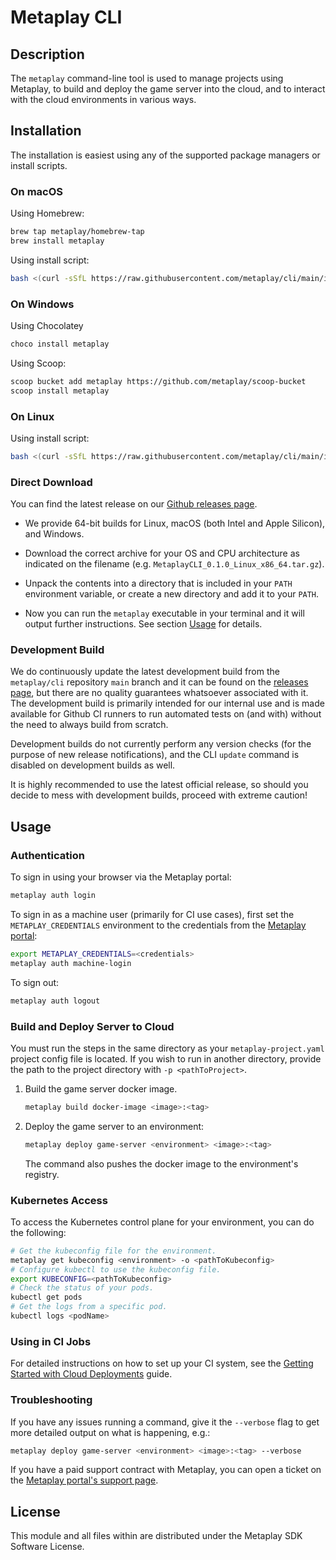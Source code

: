 # Metaplay CLI

## Description

The `metaplay` command-line tool is used to manage projects using Metaplay, to build and deploy the game server into the cloud, and to interact with the cloud environments in various ways.

## Installation

The installation is easiest using any of the supported package managers or install scripts.

### On macOS

Using Homebrew:

```bash
brew tap metaplay/homebrew-tap
brew install metaplay
```

Using install script:

```bash
bash <(curl -sSfL https://raw.githubusercontent.com/metaplay/cli/main/install.sh)
```

### On Windows

Using Chocolatey

```bash
choco install metaplay
```

Using Scoop:

```bash
scoop bucket add metaplay https://github.com/metaplay/scoop-bucket
scoop install metaplay
```

### On Linux

Using install script:

```bash
bash <(curl -sSfL https://raw.githubusercontent.com/metaplay/cli/main/install.sh)
```

### Direct Download

You can find the latest release on our [Github releases page](https://github.com/metaplay/cli/releases/latest).

* We provide 64-bit builds for Linux, macOS (both Intel and Apple Silicon), and Windows.

* Download the correct archive for your OS and CPU architecture as indicated on the filename (e.g. `MetaplayCLI_0.1.0_Linux_x86_64.tar.gz`).

* Unpack the contents into a directory that is included in your `PATH` environment variable, or create a new directory and add it to your `PATH`.

* Now you can run the `metaplay` executable in your terminal and it will output further instructions. See section [Usage](https://github.com/metaplay/cli?tab=readme-ov-file#usage) for details.

### Development Build

We do continuously update the latest development build from the `metaplay/cli` repository `main` branch and it can be found on the [releases page](https://github.com/metaplay/cli/releases/tag/0.0.0), but there are no quality guarantees whatsoever associated with it. The development build is primarily intended for our internal use and is made available for Github CI runners to run automated tests on (and with) without the need to always build from scratch.

Development builds do not currently perform any version checks (for the purpose of new release notifications), and the CLI `update` command is disabled on development builds as well.

It is highly recommended to use the latest official release, so should you decide to mess with development builds, proceed with extreme caution!

## Usage

### Authentication

To sign in using your browser via the Metaplay portal:

```bash
metaplay auth login
```

To sign in as a machine user (primarily for CI use cases), first set the `METAPLAY_CREDENTIALS` environment to the credentials from the [Metaplay portal](https://portal.metaplay.dev):

```bash
export METAPLAY_CREDENTIALS=<credentials>
metaplay auth machine-login
```

To sign out:

```bash
metaplay auth logout
```

### Build and Deploy Server to Cloud

You must run the steps in the same directory as your `metaplay-project.yaml` project config file
is located. If you wish to run in another directory, provide the path to the project
directory with `-p <pathToProject>`.

1. Build the game server docker image.

    ```bash
    metaplay build docker-image <image>:<tag>
    ```

2. Deploy the game server to an environment:

    ```bash
    metaplay deploy game-server <environment> <image>:<tag>
    ```

    The command also pushes the docker image to the environment's registry.

### Kubernetes Access

To access the Kubernetes control plane for your environment, you can do the following:

```bash
# Get the kubeconfig file for the environment.
metaplay get kubeconfig <environment> -o <pathToKubeconfig>
# Configure kubectl to use the kubeconfig file.
export KUBECONFIG=<pathToKubeconfig>
# Check the status of your pods.
kubectl get pods
# Get the logs from a specific pod.
kubectl logs <podName>
```

### Using in CI Jobs

For detailed instructions on how to set up your CI system, see the [Getting Started with Cloud Deployments](https://docs.metaplay.io/cloud-deployments/getting-started.html) guide.

### Troubleshooting

If you have any issues running a command, give it the `--verbose` flag to get more detailed output on what is happening, e.g.:

```bash
metaplay deploy game-server <environment> <image>:<tag> --verbose
```

If you have a paid support contract with Metaplay, you can open a ticket on the [Metaplay portal's support page](https://portal.metaplay.dev/orgs/metaplay/support).

## License

This module and all files within are distributed under the Metaplay SDK Software License.
